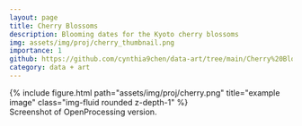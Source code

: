 ```yaml
---
layout: page
title: Cherry Blossoms
description: Blooming dates for the Kyoto cherry blossoms
img: assets/img/proj/cherry_thumbnail.png
importance: 1
github: https://github.com/cynthia9chen/data-art/tree/main/Cherry%20Blossoms
category: data + art
---
```


<div class="row justify-content-sm-center">
    <div class="col-sm-12 mt-3 mt-md-0">
        {% include figure.html path="assets/img/proj/cherry.png" title="example image" class="img-fluid rounded z-depth-1" %}
    </div>
</div>
<div class="caption">
    Screenshot of OpenProcessing version.
</div>


